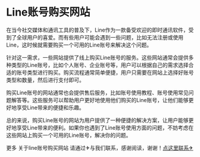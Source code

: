 # Line账号购买网站

在当今社交媒体和通讯工具的普及下，Line作为一款备受欢迎的即时通讯软件，受到了全球用户的喜爱。而有些用户可能会遇到一些问题，比如无法注册或使用Line，这时候就需要购买一个可用的Line账号来解决这个问题。

针对这一需求，一些网站提供了线上购买Line账号的服务。这些网站通常会提供多种类型的Line账号，比如个人账号、企业账号等，用户可以根据自己的需求选择合适的账号类型进行购买。购买流程通常简单便捷，用户只需要在网站上选择好账号类型和数量，然后进行支付即可。

购买Line账号的网站通常也会提供售后服务，比如账号使用教程、账号使用常见问题解答等。这些服务可以帮助用户更好地使用他们购买的Line账号，让他们能够更好地享受Line带来的便捷和乐趣。

总的来说，购买Line账号的网站为用户提供了一种便捷的解决方案，让用户能够更好地享受Line带来的便利。如果你也遇到了Line账号使用方面的问题，不妨考虑在这些网站上购买一个可用的Line账号，解决你的问题。

更多 关于line账号购买网站 请通过✈与我们联系，感谢阅读，谢谢！[点这里联系✈](https://t.me/lm66bot)